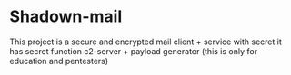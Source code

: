 # Shadown-mail
This project is a secure and encrypted mail client + service with secret it has secret function c2-server + payload generator (this is only for education and pentesters) 
